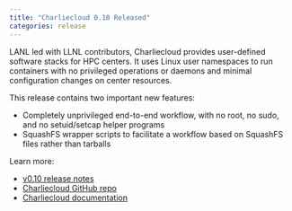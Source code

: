 ```yaml
---
title: "Charliecloud 0.10 Released"
categories: release
---
```


LANL led with LLNL contributors, Charliecloud provides user-defined software stacks for HPC centers. It uses Linux user namespaces to run containers with no privileged operations or daemons and minimal configuration changes on center resources.

This release contains two important new features:
- Completely unprivileged end-to-end workflow, with no root, no sudo, and no setuid/setcap helper programs
- SquashFS wrapper scripts to facilitate a workflow based on SquashFS files rather than tarballs

Learn more:
- [v0.10 release notes](https://github.com/hpc/charliecloud/releases/tag/v0.10)
- [Charliecloud GitHub repo](https://github.com/hpc/charliecloud)
- [Charliecloud documentation](https://hpc.github.io/charliecloud)
